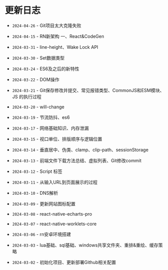 # 更新日志

- `2024-04-26` - Git项目太大克隆失败

- `2024-04-15` - RN新架构 一、React&CodeGen

- `2024-03-31` - line-height、Wake Lock API

- `2024-03-30` - Set数据类型

- `2024-03-24` - ES6及之后的新特性

- `2024-03-22` - DOM操作

- `2024-03-21` - Git保存修改并提交、常见报错类型、CommonJS和ESM模块、JS 的执行过程

- `2024-03-20` - will-change

- `2024-03-19` - 节流防抖、es6

- `2024-03-17` - 网络基础知识、内存泄漏

- `2024-03-15` - 视口单位、排版顺序与逻辑位置

- `2024-03-14` - 垂直居中、伪类、clamp、clip-path、sessionStorage

- `2024-03-13` - 前端文件下载方法总结、虚拟列表、Git修改commit

- `2024-03-12` - Script 标签

- `2024-03-11` - 从输入URL到页面展示的过程

- `2024-03-10` - DNS解析

- `2024-03-09` - 更新网站图标配置

- `2024-03-08` - react-native-echarts-pro

- `2024-03-07` - react-native-worklets-core

- `2024-03-06` - rn安卓环境搭建

- `2024-03-03` - lua基础、sql基础、windows共享文件夹、重排&重绘、缓存策略

- `2024-03-02` - 初始化项目、更新部署Github相关配置